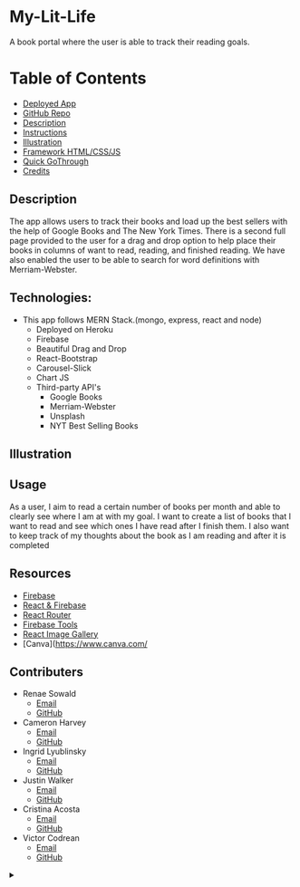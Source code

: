 # My-Lit-Life

A book portal where the user is able to track their reading goals.

# Table of Contents

* [Deployed App](https://my-lit-life.herokuapp.com/)
* [GitHub Repo](https://github.com/rsowald/MyLitLife)
* [Description](https://github.com/rsowald/MyLitLife/blob/dff83682a74100474d9ad7e3de28962dfb1460b7/README.md#Description)
* [Instructions](https://github.com/rsowald/MyLitLife/blob/dff83682a74100474d9ad7e3de28962dfb1460b7/README.md#Technologies)
* [Illustration](https://github.com/rsowald/MyLitLife/blob/dff83682a74100474d9ad7e3de28962dfb1460b7/README.md#Illustration)
* [Framework HTML/CSS/JS](https://github.com/rsowald/MyLitLife/blob/dff83682a74100474d9ad7e3de28962dfb1460b7/README.md#Framework)
* [Quick GoThrough](https://github.com/rsowald/MyLitLife/blob/dff83682a74100474d9ad7e3de28962dfb1460b7/README.md#Gothrough)
* [Credits](https://github.com/rsowald/MyLitLife/blob/dff83682a74100474d9ad7e3de28962dfb1460b7/README.md#Credits)

## Description

The app allows users to track their books and load up the best sellers with the help of Google Books and The New York Times. There is a second full page provided to the user for a drag and drop option to help place their books in columns of want to read, reading, and finished reading. We have also enabled the user to be able to search for word definitions with Merriam-Webster.

## Technologies:

* This app follows MERN Stack.(mongo, express, react and node)
  * Deployed on Heroku
  * Firebase
  * Beautiful Drag and Drop
  * React-Bootstrap
  * Carousel-Slick
  * Chart JS
  * Third-party API's
    * Google Books
    * Merriam-Webster
    * Unsplash
    * NYT Best Selling Books

## Illustration

## Usage

As a user, I aim to read a certain number of books per month and able to clearly see where I am at with my goal. I want to create a list of books that I want to read and see which ones I have read after I finish them. I also want to keep track of my thoughts about the book as I am reading and after it is completed

## Resources

* [Firebase](https://firebase.google.com/docs/auth)
* [React & Firebase](https://react-firebase-js.com/)
* [React Router](https://reactrouter.com/web/api/withRouter)
* [Firebase Tools](https://www.npmjs.com/package/firebase-tools)
* [React Image Gallery](https://www.npmjs.com/package/react-image-gallery)
* [Canva](https://www.canva.com/


## Contributers

* Renae Sowald
  * [Email](https://github.com/rsowald/MyLitLife/blob/dff83682a74100474d9ad7e3de28962dfb1460b7)
  * [GitHub](https://github.com/rsowald)
* Cameron Harvey
  * [Email](https://github.com/rsowald/MyLitLife/blob/dff83682a74100474d9ad7e3de28962dfb1460b7)
  * [GitHub](https://github.com/charvey0)
* Ingrid Lyublinsky
  * [Email](https://github.com/rsowald/MyLitLife/blob/dff83682a74100474d9ad7e3de28962dfb1460b7)
  * [GitHub](https://github.com/ilyublinsky)
* Justin Walker
  * [Email](https://github.com/rsowald/MyLitLife/blob/dff83682a74100474d9ad7e3de28962dfb1460b7)
  * [GitHub](https://github.com/walkerj90)
* Cristina Acosta
  * [Email](https://github.com/rsowald/MyLitLife/blob/dff83682a74100474d9ad7e3de28962dfb1460b7)
  * [GitHub](https://github.com/CristinaAcosta)
* Victor Codrean
  * [Email](https://github.com/rsowald/MyLitLife/blob/dff83682a74100474d9ad7e3de28962dfb1460b7/CodreanVictor@gmail.com)
  * [GitHub](https://github.com/VictorCodrean)

<details class="details-reset details-overlay details-overlay-dark" id="jumpto-line-details-dialog"><summary data-hotkey="l" aria-label="Jump to line" role="button"></summary>
